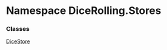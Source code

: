 # <a id="DiceRolling_Stores"></a> Namespace DiceRolling.Stores

### Classes

 [DiceStore](DiceRolling.Stores.DiceStore.md)

